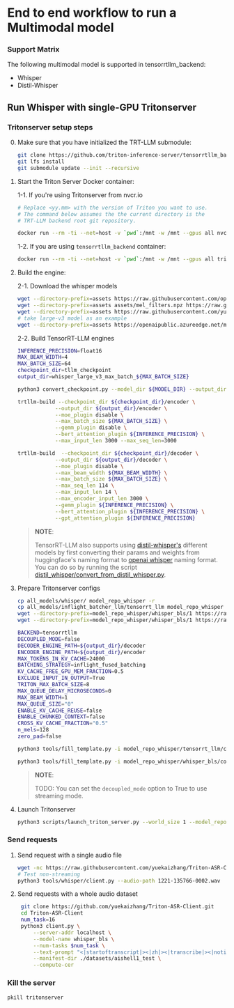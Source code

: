 # End to end workflow to run a Multimodal model

### Support Matrix
The following multimodal model is supported in tensorrtllm_backend:
* Whisper
* Distil-Whisper

## Run Whisper with single-GPU Tritonserver
### Tritonserver setup steps
0. Make sure that you have initialized the TRT-LLM submodule:

    ```bash
    git clone https://github.com/triton-inference-server/tensorrtllm_backend.git && cd tensorrtllm_backend
    git lfs install
    git submodule update --init --recursive
    ```

1. Start the Triton Server Docker container:

    1-1. If you're using Tritonserver from nvcr.io
    ```bash
    # Replace <yy.mm> with the version of Triton you want to use.
    # The command below assumes the the current directory is the
    # TRT-LLM backend root git repository.

    docker run --rm -ti --net=host -v `pwd`:/mnt -w /mnt --gpus all nvcr.io/nvidia/tritonserver:\<yy.mm\>-trtllm-python-py3 bash
    ```
    1-2. If you are using `tensorrtllm_backend` container:
    ```bash
    docker run --rm -ti --net=host -v `pwd`:/mnt -w /mnt --gpus all triton_trt_llm
    ```

2. Build the engine:

    2-1. Download the whisper models
    ```bash
    wget --directory-prefix=assets https://raw.githubusercontent.com/openai/whisper/main/whisper/assets/multilingual.tiktoken
    wget --directory-prefix=assets assets/mel_filters.npz https://raw.githubusercontent.com/openai/whisper/main/whisper/assets/mel_filters.npz
    wget --directory-prefix=assets https://raw.githubusercontent.com/yuekaizhang/Triton-ASR-Client/main/datasets/mini_en/wav/1221-135766-0002.wav
    # take large-v3 model as an example
    wget --directory-prefix=assets https://openaipublic.azureedge.net/main/whisper/models/e5b1a55b89c1367dacf97e3e19bfd829a01529dbfdeefa8caeb59b3f1b81dadb/large-v3.pt
    ```
    2-2. Build TensorRT-LLM engines
    ```bash
    INFERENCE_PRECISION=float16
    MAX_BEAM_WIDTH=4
    MAX_BATCH_SIZE=64
    checkpoint_dir=tllm_checkpoint
    output_dir=whisper_large_v3_max_batch_${MAX_BATCH_SIZE}

    python3 convert_checkpoint.py --model_dir ${MODEL_DIR} --output_dir ${checkpoint_dir}

    trtllm-build --checkpoint_dir ${checkpoint_dir}/encoder \
                --output_dir ${output_dir}/encoder \
                --moe_plugin disable \
                --max_batch_size ${MAX_BATCH_SIZE} \
                --gemm_plugin disable \
                --bert_attention_plugin ${INFERENCE_PRECISION} \
                --max_input_len 3000 --max_seq_len=3000

    trtllm-build  --checkpoint_dir ${checkpoint_dir}/decoder \
                --output_dir ${output_dir}/decoder \
                --moe_plugin disable \
                --max_beam_width ${MAX_BEAM_WIDTH} \
                --max_batch_size ${MAX_BATCH_SIZE} \
                --max_seq_len 114 \
                --max_input_len 14 \
                --max_encoder_input_len 3000 \
                --gemm_plugin ${INFERENCE_PRECISION} \
                --bert_attention_plugin ${INFERENCE_PRECISION} \
                --gpt_attention_plugin ${INFERENCE_PRECISION}

    ```

    > **NOTE**:
    >
    > TensorRT-LLM also supports using [distil-whisper's](https://github.com/huggingface/distil-whisper) different models by first converting their params and weights from huggingface's naming format to [openai whisper](https://github.com/openai/whisper) naming format. You can do so by running the script [distil_whisper/convert_from_distil_whisper.py](./convert_from_distil_whisper.py).

3. Prepare Tritonserver configs

    ```bash
    cp all_models/whisper/ model_repo_whisper -r
    cp all_models/inflight_batcher_llm/tensorrt_llm model_repo_whisper -r
    wget --directory-prefix=model_repo_whisper/whisper_bls/1 https://raw.githubusercontent.com/openai/whisper/main/whisper/assets/multilingual.tiktoken
    wget --directory-prefix=model_repo_whisper/whisper_bls/1 https://raw.githubusercontent.com/openai/whisper/main/whisper/assets/mel_filters.npz

    BACKEND=tensorrtllm
    DECOUPLED_MODE=false
    DECODER_ENGINE_PATH=${output_dir}/decoder
    ENCODER_ENGINE_PATH=${output_dir}/encoder
    MAX_TOKENS_IN_KV_CACHE=24000
    BATCHING_STRATEGY=inflight_fused_batching
    KV_CACHE_FREE_GPU_MEM_FRACTION=0.5
    EXCLUDE_INPUT_IN_OUTPUT=True
    TRITON_MAX_BATCH_SIZE=8
    MAX_QUEUE_DELAY_MICROSECONDS=0
    MAX_BEAM_WIDTH=1
    MAX_QUEUE_SIZE="0"
    ENABLE_KV_CACHE_REUSE=false
    ENABLE_CHUNKED_CONTEXT=false
    CROSS_KV_CACHE_FRACTION="0.5"
    n_mels=128
    zero_pad=false

    python3 tools/fill_template.py -i model_repo_whisper/tensorrt_llm/config.pbtxt triton_backend:${BACKEND},engine_dir:${DECODER_ENGINE_PATH},encoder_engine_dir:${ENCODER_ENGINE_PATH},decoupled_mode:${DECOUPLED_MODE},max_tokens_in_paged_kv_cache:${MAX_TOKENS_IN_KV_CACHE},max_attention_window_size:${MAX_ATTENTION_WINDOW_SIZE},batch_scheduler_policy:${BATCH_SCHEDULER_POLICY},batching_strategy:${BATCHING_STRATEGY},kv_cache_free_gpu_mem_fraction:${KV_CACHE_FREE_GPU_MEM_FRACTION},exclude_input_in_output:${EXCLUDE_INPUT_IN_OUTPUT},triton_max_batch_size:${TRITON_MAX_BATCH_SIZE},max_queue_delay_microseconds:${MAX_QUEUE_DELAY_MICROSECONDS},max_beam_width:${MAX_BEAM_WIDTH},enable_kv_cache_reuse:${ENABLE_KV_CACHE_REUSE},normalize_log_probs:${NORMALIZE_LOG_PROBS},enable_chunked_context:${ENABLE_CHUNKED_CONTEXT},gpu_device_ids:${GPU_DEVICE_IDS},decoding_mode:${DECODING_MODE},max_queue_size:${MAX_QUEUE_SIZE},enable_context_fmha_fp32_acc:${ENABLE_CONTEXT_FMHA_FP32_ACC},cross_kv_cache_fraction:${CROSS_KV_CACHE_FRACTION},encoder_input_features_data_type:TYPE_FP16

    python3 tools/fill_template.py -i model_repo_whisper/whisper_bls/config.pbtxt engine_dir:${ENCODER_ENGINE_PATH},n_mels:$n_mels,zero_pad:$zero_pad,triton_max_batch_size:${TRITON_MAX_BATCH_SIZE},decoupled_mode:${DECOUPLED_MODE}
    ```
    > **NOTE**:
    >
    > TODO: You can set the `decoupled_mode` option to True to use streaming mode.

4. Launch Tritonserver

    ```bash
    python3 scripts/launch_triton_server.py --world_size 1 --model_repo=model_repo_whisper/ --tensorrt_llm_model_name tensorrt_llm,whisper_bls --multimodal_gpu0_cuda_mem_pool_bytes 300000000
    ```

### Send requests
1. Send request with a single audio file
    ```bash
    wget -nc https://raw.githubusercontent.com/yuekaizhang/Triton-ASR-Client/main/datasets/mini_en/wav/1221-135766-0002.wav
    # Test non-streaming
    python3 tools/whisper/client.py --audio-path 1221-135766-0002.wav
    ```
2. Send requests with a whole audio dataset
   ```bash
    git clone https://github.com/yuekaizhang/Triton-ASR-Client.git
    cd Triton-ASR-Client
    num_task=16
    python3 client.py \
        --server-addr localhost \
        --model-name whisper_bls \
        --num-tasks $num_task \
        --text-prompt "<|startoftranscript|><|zh|><|transcribe|><|notimestamps|>" \
        --manifest-dir ./datasets/aishell1_test \
        --compute-cer
    ```
### Kill the server
```bash
pkill tritonserver
```
